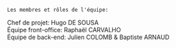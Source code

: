     Les membres et rôles de l'équipe:
Chef de projet: Hugo DE SOUSA  
Équipe front-office: Raphaël CARVALHO  
Équipe de back-end: Julien COLOMB & Baptiste ARNAUD  
